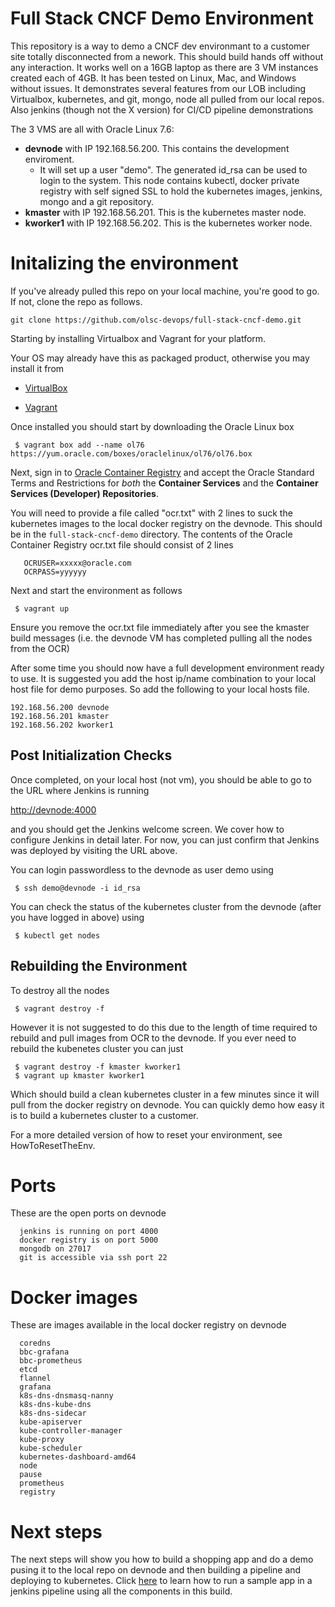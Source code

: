 Full Stack CNCF Demo Environment
================================

This repository is a way to demo a CNCF dev environmant to a customer site totally disconnected from a nework.
This should build hands off without any interaction. It works well on a 16GB laptop as there are 3 VM instances
created each of 4GB. It has been tested on Linux, Mac, and Windows without issues. It demonstrates several features from our
LOB including Virtualbox, kubernetes, and git, mongo, node all pulled from our local repos. Also jenkins (though not
the X version) for CI/CD pipeline demonstrations

The 3 VMS are all with Oracle Linux 7.6:

* **devnode** with IP 192.168.56.200. This contains the development enviroment. 
    * It will set up a user "demo". The generated id_rsa can be used to login to the system. This node contains kubectl, docker private
registry with self signed SSL to hold the kubernetes images, jenkins, mongo and a git repository.
* **kmaster**  with IP 192.168.56.201. This is the kubernetes master node.
* **kworker1** with IP 192.168.56.202. This is the kubernetes worker node.

Initalizing the environment
============================

If you've already pulled this repo on your local machine, you're good to go. If not, clone the repo as follows.

`git clone https://github.com/olsc-devops/full-stack-cncf-demo.git`

Starting by installing Virtualbox and Vagrant for your platform.

Your OS may already have this as packaged product, otherwise you may install it from

* [VirtualBox](https://www.virtualbox.org/wiki/Downloads)

* [Vagrant](https://www.vagrantup.com/downloads.html)

Once installed you should start by downloading the Oracle Linux box 

     $ vagrant box add --name ol76 https://yum.oracle.com/boxes/oraclelinux/ol76/ol76.box
    
Next, sign in to [Oracle Container Registry](https://container-registry.oracle.com) and accept the Oracle Standard Terms and Restrictions for *both* the **Container Services** and the **Container Services (Developer) Repositories**.

You will need to provide a file called "ocr.txt" with 2 lines to suck the kubernetes images to the local
docker registry on the devnode. This should be in the `full-stack-cncf-demo` directory. The contents of the Oracle Container Registry ocr.txt file should consist of 2 lines

       OCRUSER=xxxxx@oracle.com
       OCRPASS=yyyyyy

Next and start the environment as follows

     $ vagrant up

Ensure you remove the ocr.txt file immediately after you see the kmaster build messages (i.e.
the devnode VM has completed pulling all the nodes from the OCR)

After some time you should now have a full development environment ready to use. It is suggested you
add the host ip/name combination to your local host file for demo purposes. So add the following to your local hosts file.

    192.168.56.200 devnode
    192.168.56.201 kmaster
    192.168.56.202 kworker1
   
Post Initialization Checks
--------------------------

Once completed, on your local host (not vm), you should be able to go to the URL where Jenkins is running

[http://devnode:4000](http://devnode:4000)

and you should get the Jenkins welcome screen. We cover how to configure Jenkins in detail later. For now, you can just confirm that Jenkins was deployed by visiting the URL above.

You can login passwordless to the devnode as user demo using
    
     $ ssh demo@devnode -i id_rsa

You can check the status of the kubernetes cluster from the devnode (after you have logged in above) using

     $ kubectl get nodes

Rebuilding the Environment
--------------------------

To destroy all the nodes

     $ vagrant destroy -f

However it is not suggested to do this due to the length of time required to rebuild and pull images from OCR to the
devnode. If you ever need to rebuild the kubenetes cluster you can just

     $ vagrant destroy -f kmaster kworker1
     $ vagrant up kmaster kworker1

Which should build a clean kubernetes cluster in a few minutes since it will pull from the docker registry on devnode.
You can quickly demo how easy it is to build a kubernetes cluster to a customer.

For a more detailed version of how to reset your environment, see HowToResetTheEnv.

Ports
=====

These are the open ports on devnode

      jenkins is running on port 4000
      docker registry is on port 5000
      mongodb on 27017
      git is accessible via ssh port 22

Docker images 
=============

These are images available in the local docker registry on devnode

      coredns 
      bbc-grafana
      bbc-prometheus
      etcd                       
      flannel                    
      grafana                    
      k8s-dns-dnsmasq-nanny      
      k8s-dns-kube-dns           
      k8s-dns-sidecar            
      kube-apiserver             
      kube-controller-manager    
      kube-proxy                 
      kube-scheduler             
      kubernetes-dashboard-amd64 
      node                       
      pause                      
      prometheus                 
      registry    
      
Next steps
==========

The next steps will show you how to build a shopping app and do a demo pusing it to the local repo on devnode
and then building a pipeline and deploying to kubernetes. Click [here](HOWTODEMO.md) to learn how to run a sample
app in a jenkins pipeline using all the components in this build.
